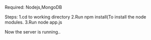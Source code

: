 Required:
Nodejs,MongoDB

Steps:
1.cd to working directory
2.Run npm install(To install the node modules.
3.Run node app.js

Now the server is running..
